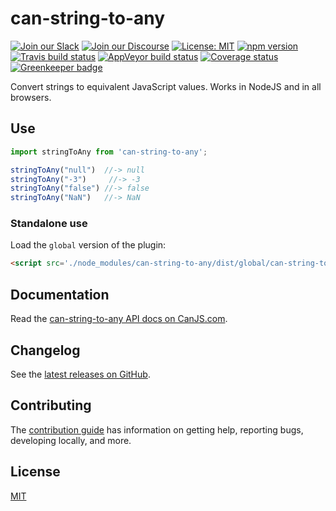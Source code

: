 # can-string-to-any

[![Join our Slack](https://img.shields.io/badge/slack-join%20chat-611f69.svg)](https://www.bitovi.com/community/slack?utm_source=badge&utm_medium=badge&utm_campaign=pr-badge&utm_content=badge)
[![Join our Discourse](https://img.shields.io/discourse/https/forums.bitovi.com/posts.svg)](https://forums.bitovi.com/?utm_source=badge&utm_medium=badge&utm_campaign=pr-badge&utm_content=badge)
[![License: MIT](https://img.shields.io/badge/license-MIT-blue.svg)](https://github.com/canjs/can-string-to-any/blob/master/LICENSE)
[![npm version](https://badge.fury.io/js/can-string-to-any.svg)](https://www.npmjs.com/package/can-string-to-any)
[![Travis build status](https://travis-ci.org/canjs/can-string-to-any.svg?branch=master)](https://travis-ci.org/canjs/can-string-to-any)
[![AppVeyor build status](https://ci.appveyor.com/api/projects/status/github/canjs/can-string-to-any?branch=master&svg=true)](https://ci.appveyor.com/project/matthewp/can-string-to-any)
[![Coverage status](https://coveralls.io/repos/github/canjs/can-string-to-any/badge.svg?branch=master)](https://coveralls.io/github/canjs/can-string-to-any?branch=master)
[![Greenkeeper badge](https://badges.greenkeeper.io/canjs/can-string-to-any.svg)](https://greenkeeper.io/)

Convert strings to equivalent JavaScript values. Works in NodeJS and in all browsers.

## Use

```js
import stringToAny from 'can-string-to-any';

stringToAny("null")  //-> null
stringToAny("-3")     //-> -3
stringToAny("false") //-> false
stringToAny("NaN")   //-> NaN
```

### Standalone use

Load the `global` version of the plugin:

```html
<script src='./node_modules/can-string-to-any/dist/global/can-string-to-any.js'></script>
```

## Documentation

Read the [can-string-to-any API docs on CanJS.com](https://canjs.com/doc/can-string-to-any.html).

## Changelog

See the [latest releases on GitHub](https://github.com/canjs/can-string-to-any/releases).

## Contributing

The [contribution guide](https://github.com/canjs/can-string-to-any/blob/master/CONTRIBUTING.md) has information on getting help, reporting bugs, developing locally, and more.

## License

[MIT](https://github.com/canjs/can-string-to-any/blob/master/LICENSE)

